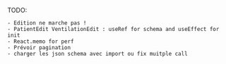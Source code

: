 TODO:

    - Edition ne marche pas !
    - PatientEdit VentilationEdit : useRef for schema and useEffect for init
    - React.memo for perf
    - Prévoir pagination
    - charger les json schema avec import ou fix muitple call
